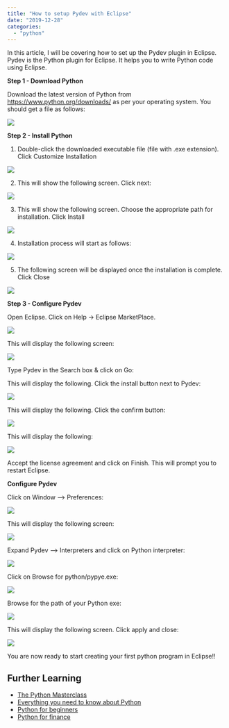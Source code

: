 ```yaml
---
title: "How to setup Pydev with Eclipse"
date: "2019-12-28"
categories: 
  - "python"
---
```


In this article, I will be covering how to set up the Pydev plugin in Eclipse. Pydev is the Python plugin for Eclipse. It helps you to write Python code using Eclipse.

**Step 1 - Download Python**

Download the latest version of Python from https://www.python.org/downloads/ as per your operating system. You should get a file as follows:

[![](images/setup-pydev-in-eclipse/DownloadPython-300x143.png)](images/setup-pydev-in-eclipse/DownloadPython.png)

**Step 2 - Install Python**

1. Double-click the downloaded executable file (file with .exe extension). Click Customize Installation

[![](images/setup-pydev-in-eclipse/InstallPython1-1-300x183.png)](images/setup-pydev-in-eclipse/InstallPython1-1.png)

2. This will show the following screen. Click next:

[![](images/setup-pydev-in-eclipse/InstallPython2-1-300x185.png)](images/setup-pydev-in-eclipse/InstallPython2-1.png)

3. This will show the following screen. Choose the appropriate path for installation. Click Install

[![](images/setup-pydev-in-eclipse/InstallPython4-1-300x184.png)](images/setup-pydev-in-eclipse/InstallPython4-1.png)


4. Installation process will start as follows:

[![](images/setup-pydev-in-eclipse/InstallPython5-300x186.png)](images/setup-pydev-in-eclipse/InstallPython5.png)

5. The following screen will be displayed once the installation is complete. Click Close

[![](images/setup-pydev-in-eclipse/InstallPython6-1-300x185.png)](images/setup-pydev-in-eclipse/InstallPython6-1.png)

**Step 3 - Configure Pydev**

Open Eclipse. Click on Help -> Eclipse MarketPlace.

[![](images/setup-pydev-in-eclipse/Pydev1-300x169.png)](images/setup-pydev-in-eclipse/Pydev1.png)

This will display the following screen:

[![](images/setup-pydev-in-eclipse/Pydev2-219x300.png)](images/setup-pydev-in-eclipse/Pydev2.png)

Type Pydev in the Search box & click on Go:

This will display the following. Click the install button next to Pydev:

[![](images/setup-pydev-in-eclipse/pydev4-218x300.png)](images/setup-pydev-in-eclipse/pydev4.png)

This will display the following. Click the confirm button:

[![](images/setup-pydev-in-eclipse/pydev5-218x300.png)](images/setup-pydev-in-eclipse/pydev5.png)

This will display the following:

[![](images/setup-pydev-in-eclipse/pydev6-298x300.png)](images/setup-pydev-in-eclipse/pydev6.png)

Accept the license agreement and click on Finish. This will prompt you to restart Eclipse.

**Configure Pydev**

Click on Window --> Preferences:

[![](images/setup-pydev-in-eclipse/ConfigurePydev1-300x141.png)](images/setup-pydev-in-eclipse/ConfigurePydev1.png)

This will display the following screen:

[![](images/setup-pydev-in-eclipse/ConfigurePydev2-300x263.png)](images/setup-pydev-in-eclipse/ConfigurePydev2.png)

Expand Pydev --> Interpreters and click on Python interpreter:

[![](images/setup-pydev-in-eclipse/ConfigurePydev3-300x132.png)](images/setup-pydev-in-eclipse/ConfigurePydev3.png)

Click on Browse for python/pypye.exe:

[![](images/setup-pydev-in-eclipse/ConfigurePydev3a-300x132.png)](images/setup-pydev-in-eclipse/ConfigurePydev3a.png)

Browse for the path of your Python exe:

[![](images/setup-pydev-in-eclipse/ConfigurePydev4-1-300x134.png)](images/setup-pydev-in-eclipse/ConfigurePydev4-1.png)

This will display the following screen. Click apply and close:

[![](images/setup-pydev-in-eclipse/ConfigurePydev6-300x133.png)](images/setup-pydev-in-eclipse/ConfigurePydev6.png)

You are now ready to start creating your first python program in Eclipse!!

## Further Learning

- [The Python Masterclass](https://click.linksynergy.com/deeplink?id=MnzIZAZNE5Y&mid=39197&murl=https%3A%2F%2Fwww.udemy.com%2Fcourse%2Fpython-the-complete-python-developer-course%2F) 
- [Everything you need to know about Python](https://click.linksynergy.com/deeplink?id=MnzIZAZNE5Y&mid=39197&murl=https%3A%2F%2Fwww.udemy.com%2Fcourse%2Fthe-python-bible%2F) 
- [Python for beginners](https://click.linksynergy.com/deeplink?id=MnzIZAZNE5Y&mid=39197&murl=https%3A%2F%2Fwww.udemy.com%2Fcourse%2Fpython-programming-projects%2F) 
- [Python for finance](https://click.linksynergy.com/deeplink?id=MnzIZAZNE5Y&mid=39197&murl=https%3A%2F%2Fwww.udemy.com%2Fcourse%2Fpython-for-finance-investment-fundamentals-data-analytics%2F)
